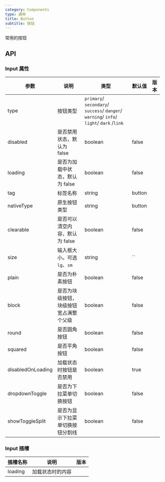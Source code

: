 ```yaml
---
category: Components
type: 通用
title: Button
subtitle: 按钮
---
```


常用的按钮

## API

### Input 属性

| 参数                             | 说明                                           | 类型                                                               | 默认值    | 版本 |
|--------------------------------|-------------------------------------------|-----------------------------------------------------------------------|--------| --- |
| type                           | 按钮类型                                | `primary`/ `secondary`/ `success`/ `danger`/ `warning`/ `info`/ `light`/ `dark` /`link` |        |  |
| disabled                       | 是否禁用状态，默认为 false                                  | boolean                                       | false  |  |
| loading                       | 是否为加载中状态，默认为 false                            | boolean                                   | false  |  |
| tag                            | 标签名称                                     | string                                         | button |  |
| nativeType                     | 原生按钮类型                                     | string                                                | button |  |
| clearable                      | 是否可以清空内容，默认为 false                         | boolean                                                        | false  |  |
| size                           | 输入框大小。可选 `lg`、`sm`                          | string                                                | ``     |  |
| plain                          | 是否为朴素按钮                                        | boolean                                       | false  |  |
| block                          | 是否为块级按钮，块级按钮宽占满整个父级                               | boolean                                    | false  |  |
| round                          | 是否圆角按钮                                    | boolean                                            | false  |  |
| squared                          | 是否平角按钮                                        | boolean                                              | false  |  |
| disabledOnLoading            | 加载状态时按钮是否禁用                                      | boolean                                         | true   |  |
| dropdownToggle            | 是否为下拉菜单切换按钮                                     | boolean                                      | false  |  |
| showToggleSplit            | 是否为显示下拉菜单切换按钮分割线                             | boolean                                      | false  |  |


### Input 插槽

| 插槽名称    | 说明                                               | 版本  |
|---------|--------------------------------------------------|-----|
| loading  | 加载状态时的内容                                         |     |
